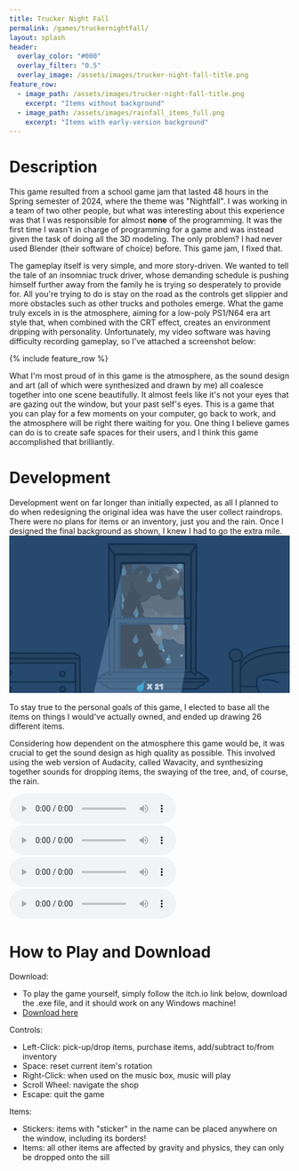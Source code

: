 ```yaml
---
title: Trucker Night Fall
permalink: /games/truckernightfall/
layout: splash
header:
  overlay_color: "#000"
  overlay_filter: "0.5"
  overlay_image: /assets/images/trucker-night-fall-title.png
feature_row:
  - image_path: /assets/images/trucker-night-fall-title.png
    excerpt: "Items without background"
  - image_path: /assets/images/rainfall_items_full.png
    excerpt: "Items with early-version background"
---
```


# Description
This game resulted from a school game jam that lasted 48 hours in the Spring semester of 2024, where the theme was "Nightfall". I was working in a team of two other people, but what was interesting about this experience was that I was responsible for almost **none** of the programming. It was the first time I wasn't in charge of programming for a game and was instead given the task of doing all the 3D modeling. The only problem? I had never used Blender (their software of choice) before. This game jam, I fixed that.

The gameplay itself is very simple, and more story-driven. We wanted to tell the tale of an insomniac truck driver, whose demanding schedule is pushing himself further away from the family he is trying so desperately to provide for. All you're trying to do is stay on the road as the controls get slippier and more obstacles such as other trucks and potholes emerge. What the game truly excels in is the atmosphere, aiming for a low-poly PS1/N64 era art style that, when combined with the CRT effect, creates an environment dripping with personality. Unfortunately, my video software was having difficulty recording gameplay, so I've attached a screenshot below:

{% include feature_row %}

What I'm most proud of in this game is the atmosphere, as the sound design and art (all of which were synthesized and drawn by me) all coalesce together into one scene beautifully. It almost feels like it's not your eyes that are gazing out the window, but your past self's eyes. This is a game that you can play for a few moments on your computer, go back to work, and the atmosphere will be right there waiting for you. One thing I believe games can do is to create safe spaces for their users, and I think this game accomplished that brilliantly.

# Development
Development went on far longer than initially expected, as all I planned to do when redesigning the original idea was have the user collect raindrops. There were no plans for items or an inventory, just you and the rain. Once I designed the final background as shown, I knew I had to go the extra mile.
![Alt text](/assets/images/rainfall_background.PNG)

To stay true to the personal goals of this game, I elected to base all the items on things I would've actually owned, and ended up drawing 26 different items.

Considering how dependent on the atmosphere this game would be, it was crucial to get the sound design as high quality as possible. This involved using the web version of Audacity, called Wavacity, and synthesizing together sounds for dropping items, the swaying of the tree, and, of course, the rain.

<audio controls>
  <source src="/assets/audio/rainfall.wav" type="audio/wav">
</audio>
<audio controls>
  <source src="/assets/audio/lego_minecraft_drop.wav" type="audio/wav">
</audio>
<audio controls>
  <source src="/assets/audio/rock_drop.wav" type="audio/wav">
</audio>
<audio controls>
  <source src="/assets/audio/drop_touch.wav" type="audio/wav">
</audio>

# How to Play and Download
Download:
- To play the game yourself, simply follow the itch.io link below, download the .exe file, and it should work on any Windows machine!
- <a href="https://atreyum.itch.io/rainfall" target="_blank" rel="noopener noreferrer">Download here</a>

Controls:
- Left-Click: pick-up/drop items, purchase items, add/subtract to/from inventory
- Space: reset current item's rotation
- Right-Click: when used on the music box, music will play
- Scroll Wheel: navigate the shop
- Escape: quit the game

Items:
- Stickers: items with "sticker" in the name can be placed anywhere on the window, including its borders!
- Items: all other items are affected by gravity and physics, they can only be dropped onto the sill
